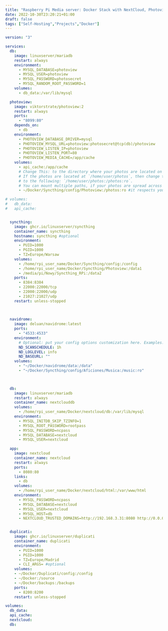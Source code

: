 ```yaml
---
title: "Raspberry Pi Media server: Docker Stack with NextCloud, Photoview, Navidrome..."
date: 2022-10-30T23:20:21+01:00
draft: false
tags: ["Self-Hosting","Projects","Docker"]
---
```





<!-- sudo apt-get update & sudo apt-get upgrade -y & sudo reboot
curl -sSL https://get.docker.com | sh

sudo apt-get install libffi-dev libssl-dev & \
sudo apt install python3-dev -y & \
sudo apt-get install -y python3 python3-pip & \

sudo curl https://sh.rustup.rs -sSf | sh & \
sudo pip3 install docker-compose & \
sudo systemctl enable docker & \

sudo systemctl status docker
sudo apt-get install docker-compose-plugin
sudo apt install docker-compose -y
sudo docker compose version

sudo systemctl start docker
systemctl status docker.service

sudo docker run hello-world -->


```yml
version: "3"

services:
  db:
    image: linuxserver/mariadb
    restart: always
    environment:
      - MYSQL_DATABASE=photoview
      - MYSQL_USER=photoview
      - MYSQL_PASSWORD=photosecret
      - MYSQL_RANDOM_ROOT_PASSWORD=1
    volumes:
      - db_data:/var/lib/mysql

  photoview:
    image: viktorstrate/photoview:2
    restart: always
    ports:
      - "8099:80"
    depends_on:
      - db
    environment:
      - PHOTOVIEW_DATABASE_DRIVER=mysql
      - PHOTOVIEW_MYSQL_URL=photoview:photosecret@tcp(db)/photoview
      - PHOTOVIEW_LISTEN_IP=photoview
      - PHOTOVIEW_LISTEN_PORT=80
      - PHOTOVIEW_MEDIA_CACHE=/app/cache
    volumes:
      - api_cache:/app/cache
      # Change This: to the directory where your photos are located on your server.
      # If the photos are located at `/home/user/photos`, then change this value
      # to the following: `/home/user/photos:/photos:ro`.
      # You can mount multiple paths, if your photos are spread across multiple directories.
      - ~/Docker/Syncthing/config/Photoview:/photos:ro #it respects your file system photo organization & remember to mention /photos/whatever_path in the initial setup 

# volumes:
#   db_data:
#   api_cache:


  syncthing:
    image: ghcr.io/linuxserver/syncthing
    container_name: syncthing
    hostname: syncthing #optional
    environment:
      - PUID=1000
      - PGID=1000
      - TZ=Europe/Warsaw
    volumes:
      - /home/rpi_user_name/Docker/Syncthing/config:/config
      - /home/rpi_user_name/Docker/Syncthing/Photoview:/data1
      - /media/pi/Nowy/Syncthing_RPi:/data2
    ports:
      - 8384:8384
      - 22000:22000/tcp
      - 22000:22000/udp
      - 21027:21027/udp
    restart: unless-stopped
    
    

  navidrome:
    image: deluan/navidrome:latest
    ports:
      - "4533:4533"
    environment:
      # Optional: put your config options customization here. Examples:
      ND_SCANSCHEDULE: 1h
      ND_LOGLEVEL: info  
      ND_BASEURL: ""
    volumes:
      - "~/Docker/navidrome/data:/data"
      - "~/Docker/Syncthing/config/Aficiones/Musica:/music:ro"
      


  db:
    image: linuxserver/mariadb
    restart: always
    container_name: nextclouddb
    volumes:
      - /home/rpi_user_name/Docker/nextcloud/db:/var/lib/mysql
    environment:
      - MYSQL_INITDB_SKIP_TZINFO=1
      - MYSQL_ROOT_PASSWORD=rootpass
      - MYSQL_PASSWORD=ncpass
      - MYSQL_DATABASE=nextcloud
      - MYSQL_USER=nextcloud

  app:
    image: nextcloud
    container_name: nextcloud
    restart: always
    ports:
      - 8080:80
    links:
      - db
    volumes:
      - /home/rpi_user_name/Docker/nextcloud/html:/var/www/html
    environment:
      - MYSQL_PASSWORD=ncpass
      - MYSQL_DATABASE=nextcloud
      - MYSQL_USER=nextcloud
      - MYSQL_HOST=db
      - NEXTCLOUD_TRUSTED_DOMAINS=http://192.168.3.31:8080 http://0.0.0.0:8080


  duplicati:
    image: ghcr.io/linuxserver/duplicati
    container_name: duplicati
    environment:
      - PUID=1000
      - PGID=1000
      - TZ=Europe/Madrid
      - CLI_ARGS= #optional
    volumes:
    - ~/Docker/Duplicati/config:/config
    - ~/Docker:/source
    - ~/Docker/backups:/backups
    ports:
      - 8200:8200
    restart: unless-stopped

volumes:
  db_data:
  api_cache:
  nextcloud:
  db:    
```